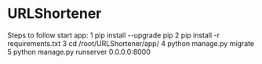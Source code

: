 # URLShortener

Steps to follow start app:
1 pip install --upgrade pip
2 pip install -r requirements.txt
3 cd /root/URLShortener/app/
4 python manage.py migrate
5 python manage.py runserver 0.0.0.0:8000
